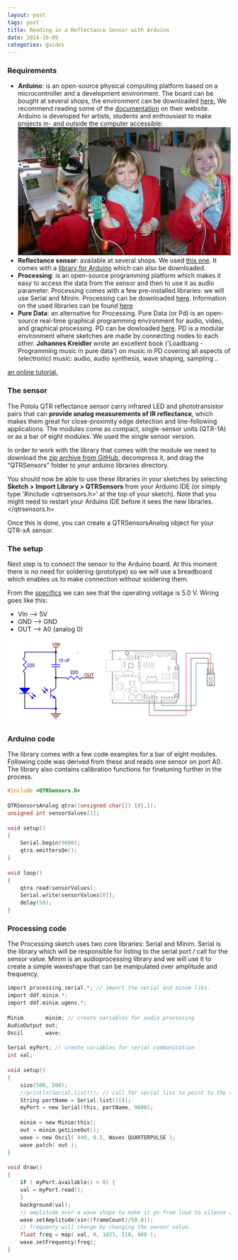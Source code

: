 ```yaml
---
layout: post
tags: post
title: Reading in a Reflectance Sensor with Arduino
date: 2014-10-09
categories: guides
---
```


### Requirements

- **Arduino**: is an open-source physical computing platform based on a microcontroller and a development environment. The board can be bought at several shops, the environment can be downloaded [here.](http://arduino.cc/en/Main/Software) We recommend reading some of the [documentation](http://arduino.cc/en/Guide/HomePage) on their website.
  Arduino is developed for artists, students and enthousiast to make projects in- and outside the computer accessible: ![](/static/posts/2014-11-05-reading-reflectance-sensor/maud-arduino.png)
- **Reflectance sensor**: available at several shops. We used [this one](http://www.pololu.com/product/959). It comes with a [library for Arduino](https://github.com/pololu/qtr-sensors-arduino) which can also be downloaded.
- **Processing**: is an open-source programming platform which makes it easy to access the data from the sensor and then to use it as audio parameter. Processing comes with a few pre-installed libraries: we will use Serial and Minim. Processing can be downloaded [here](https://www.processing.org/download/). Information on the used libraries can be found [here](https://www.processing.org/reference/libraries/)
- **Pure Data**: an alternative for Processing. Pure Data (or Pd) is an open-source real-time graphical programming environment for audio, video, and graphical processing. PD can be dowloaded [here](http://puredata.info/). PD is a modular environment where sketches are made by connecting nodes to each other. **Johannes Kreidler** wrote an excellent book ('Loadbang - Programming music in pure data') on music in PD covering all aspects of (electronic) music: audio, audio synthesis, wave shaping, sampling ..

[an online tutorial.](http://www.pd-tutorial.com/)

### The sensor

The Pololu QTR reflectance sensor carry infrared LED and phototransistor pairs that can **provide analog measurements of IR reflectance**, which makes them great for close-proximity edge detection and line-following applications. The modules come as compact, single-sensor units (QTR-1A) or as a bar of eight modules. We used the single sensor version.

In order to work with the library that comes with the module we need to download the [zip archive from GitHub](https://github.com/pololu/qtr-sensors-arduino), decompress it, and drag the “QTRSensors” folder to your arduino libraries directory.

You should now be able to use these libraries in your sketches by selecting **Sketch > Import Library > QTRSensors** from your Arduino IDE (or simply type '#include <qtrsensors.h>' at the top of your sketch). Note that you might need to restart your Arduino IDE before it sees the new libraries.</qtrsensors.h>

Once this is done, you can create a QTRSensorsAnalog object for your QTR-xA sensor.

### The setup

Next step is to connect the sensor to the Arduino board. At this moment there is no need for soldering (prototype) so we will use a breadboard which enables us to make connection without soldering them.

From the [specifics](http://www.pololu.com/product/959) we can see that the operating voltage is 5.0 V. Wiring goes like this:

- VIn --> 5V
- GND --> GND
- OUT --> A0 (analog 0)

![](/static/posts/2014-11-05-reading-reflectance-sensor/wiring.png)

### Arduino code

The library comes with a few code examples for a bar of eight modules. Following code was derived from these and reads one sensor on port A0\. The library also contains calibration functions for finetuning further in the process.

```c
#include <QTRSensors.h>

QTRSensorsAnalog qtra((unsigned char[]) {0},1);
unsigned int sensorValues[1];

void setup()
{
    Serial.begin(9600);
    qtra.emittersOn();
}

void loop()
{
    qtra.read(sensorValues);
    Serial.write(sensorValues[0]);
    delay(50);
}
```

### Processing code

The Processing sketch uses two core libraries: Serial and Minim. Serial is the library which will be responsible for listing to the serial port / call for the sensor value. Minim is an audioprocessing library and we will use it to create a simple waveshape that can be manipulated over amplitude and frequency.

```c
import processing.serial.*; // import the serial and minim libs.
import ddf.minim.*;
import ddf.minim.ugens.*;

Minim       minim; // create variables for audio processing
AudioOutput out;
Oscil       wave;

Serial myPort; // create variables for serial communication
int val;

void setup()
{
    size(500, 500);
    //println(Serial.list()); // call for serial list to point to the right one.
    String portName = Serial.list()[4];
    myPort = new Serial(this, portName, 9600);

    minim = new Minim(this);
    out = minim.getLineOut();
    wave = new Oscil( 440, 0.5, Waves.QUARTERPULSE );
    wave.patch( out );
}

void draw()
{
    if ( myPort.available() > 0) {
    val = myPort.read();
    }
    background(val);
    // amplitude over a wave shape to make it go from loud to silence and back.
    wave.setAmplitude(sin((frameCount)/50.0));
    // frequenty will change by changing the sensor value.
    float freq = map( val, 0, 1023, 110, 660 );
    wave.setFrequency(freq);
}
```
